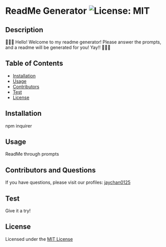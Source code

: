 
# ReadMe Generator ![License: MIT](https://img.shields.io/badge/License-MIT-yellow.svg)

## Description 
🦝🦝🦝 Hello! Welcome to my readme generator! Please answer the prompts, and a readme will be generated for you! Yay!! 🦝🦝🦝



## Table of Contents 
- [Installation](#installation)
- [Usage](#usage)
- [Contributors](#contributors-and-questions)
- [Test](#test)
- [License](#license)

## Installation
npm inquirer

## Usage
ReadMe through prompts

## Contributors and Questions 
If you have questions, please visit our profiles: 
[jaychan0125](https://github.com/jaychan0125)

## Test
Give it a try!

## License 
Licensed under the [MIT License](https://opensource.org/licenses/MIT)

